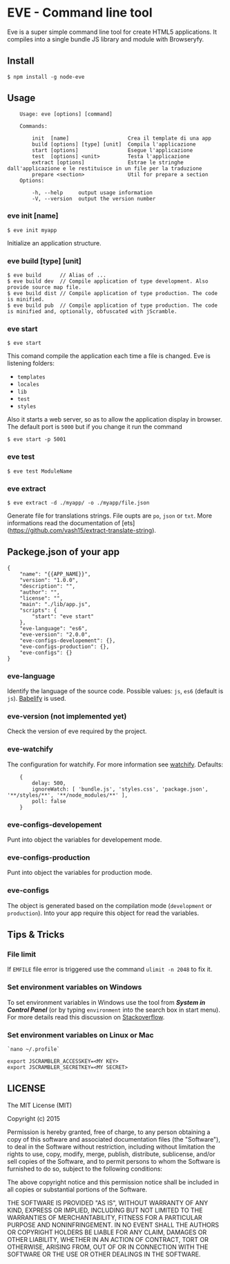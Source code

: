 # EVE - Command line tool

Eve is a super simple command line tool for create HTML5 applications. It compiles into a single bundle JS library and module with Browseryfy.

## Install

```
$ npm install -g node-eve
```

## Usage

```
	Usage: eve [options] [command]

	Commands:

		init  [name]                   Crea il template di una app
		build [options] [type] [unit]  Compila l'applicazione
		start [options]                Esegue l'applicazione
		test  [options] <unit>         Testa l'applicazione
		extract [options]              Estrae le stringhe dall'applicazione e le restituisce in un file per la traduzione
		prepare <section>              Util for prepare a section
	Options:

		-h, --help     output usage information
		-V, --version  output the version number
```


### eve init [name]

```
$ eve init myapp
```

Initialize an application structure.


### eve build [type] [unit]

```
$ eve build      // Alias of ...
$ eve build dev  // Compile application of type development. Also provide source map file.
$ eve build dist // Compile application of type production. The code is minified.
$ eve build pub  // Compile application of type production. The code is minified and, optionally, obfuscated with jScramble.
```

### eve start

```
$ eve start
```

This comand compile the application each time a file is changed. Eve is listening folders:

- `templates`
- `locales`
- `lib`
- `test`
- `styles`

Also it starts a web server, so as to allow the application display in browser. The default port is `5000` but if you change it run the command

```
$ eve start -p 5001
```


### eve test

```
$ eve test ModuleName
```

### eve extract

```
$ eve extract -d ./myapp/ -o ./myapp/file.json
```

Generate file for translations strings. File oupts are `po`, `json` or `txt`. More informations read the documentation of [ets] (https://github.com/vash15/extract-translate-string).


## Packege.json of your app

```
{
	"name": "{{APP_NAME}}",
	"version": "1.0.0",
	"description": "",
	"author": "",
	"license": "",
	"main": "./lib/app.js",
	"scripts": {
		"start": "eve start"
	},
	"eve-language": "es6",
	"eve-version": "2.0.0",
	"eve-configs-developement": {},
	"eve-configs-production": {},
	"eve-configs": {}
}
```

### eve-language

Identify the language of the source code. Possible values: `js`, `es6` (default is `js`). [Babelify](https://github.com/babel/babelify) is used.

### eve-version (not implemented yet)

Check the version of eve required by the project.

### eve-watchify

The configuration for watchify. For more information see [watchify](https://github.com/substack/watchify).
Defaults:

```
	{
		delay: 500,
		ignoreWatch: [ 'bundle.js', 'styles.css', 'package.json', '**/styles/**', '**/node_modules/**' ],
		poll: false
	}
```

### eve-configs-developement

Punt into object the variables for developement mode.

### eve-configs-production

Punt into object the variables for production mode.

### eve-configs

The object is generated based on the compilation mode (`development` or `production`). Into your app require this object for read the variables.

## Tips & Tricks

### File limit

If `EMFILE` file error is triggered use the command `ulimit -n 2048` to fix it.

### Set environment variables on Windows

To set environment variables in Windows use the tool from ***System in Control Panel*** (or by typing `environment` into the search box in start menu). For more details read this discussion on [Stackoverflow](http://stackoverflow.com/a/9250168).

### Set environment variables on Linux or Mac


```
`nano ~/.profile`

export JSCRAMBLER_ACCESSKEY=<MY KEY>
export JSCRAMBLER_SECRETKEY=<MY SECRET>
```



## LICENSE

The MIT License (MIT)

Copyright (c) 2015

Permission is hereby granted, free of charge, to any person obtaining a copy
of this software and associated documentation files (the "Software"), to deal
in the Software without restriction, including without limitation the rights
to use, copy, modify, merge, publish, distribute, sublicense, and/or sell
copies of the Software, and to permit persons to whom the Software is
furnished to do so, subject to the following conditions:

The above copyright notice and this permission notice shall be included in
all copies or substantial portions of the Software.

THE SOFTWARE IS PROVIDED "AS IS", WITHOUT WARRANTY OF ANY KIND, EXPRESS OR
IMPLIED, INCLUDING BUT NOT LIMITED TO THE WARRANTIES OF MERCHANTABILITY,
FITNESS FOR A PARTICULAR PURPOSE AND NONINFRINGEMENT. IN NO EVENT SHALL THE
AUTHORS OR COPYRIGHT HOLDERS BE LIABLE FOR ANY CLAIM, DAMAGES OR OTHER
LIABILITY, WHETHER IN AN ACTION OF CONTRACT, TORT OR OTHERWISE, ARISING FROM,
OUT OF OR IN CONNECTION WITH THE SOFTWARE OR THE USE OR OTHER DEALINGS IN
THE SOFTWARE.
